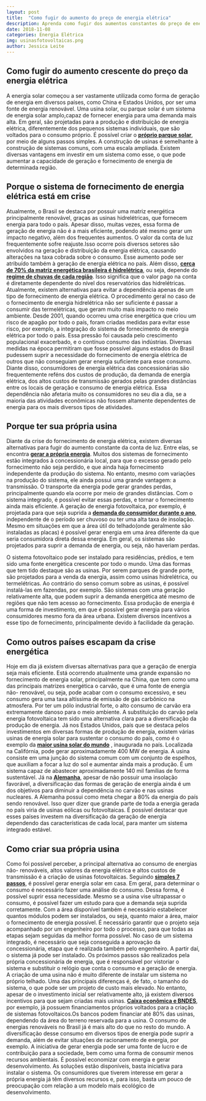 ```yaml
---
layout: post
title:  "Como fugir do aumento do preço de energia elétrica"
description: Aprenda como fugir dos aumentos constantes do preço de energia de elétrica
date: 2018-11-08
categories: Energia Elétrica
img: usinasfotovoltaicas.png
author: Jessica Leite
---
```



<h2> Como fugir do aumento crescente do preço da energia elétrica </h2>

A energia solar começou a ser vastamente utilizada como forma de geração de energia em diversos países, como China e Estados Unidos, por ser uma fonte de energia renovável.
Uma usina solar, ou parque solar é um sistema de energia solar amplo,capaz de fornecer energia para uma demanda mais alta. Em geral, são projetadas para a produção e distribuição de energia elétrica, diferentemente dos pequenos sistemas individuais, que são voltados para o consumo próprio.
É possível criar o **[próprio parque solar](https://globoplay.globo.com/v/6851632/ )**, por meio de alguns passos simples. A construção de usinas é semelhante à construção de sistemas comuns, com uma escala ampliada. Existem diversas vantagens em investir em um sistema como esse, o que pode aumentar a capacidade de geração e fornecimento de energia de determinada região. 

<h2>Porque o sistema de fornecimento de energia elétrica está em crise </h2>
	
Atualmente, o Brasil se destaca por possuir uma matriz energética principalmente renovável, graças as usinas hidrelétricas, que fornecem energia para todo o país. Apesar disso, muitas vezes, essa forma de geração de energia não é a mais eficiente, podendo até mesmo gerar um impacto negativo, além dos frequentes aumentos.
O valor da conta de luz frequentemente sofre reajuste.Isso ocorre pois diversos setores são envolvidos na geração e distribuição da energia elétrica, causando alterações na taxa cobrada sobre o consumo. Esse aumento pode ser atribuído também à geração de energia elétrica no país.
Além disso, **[cerca de 70% da matriz energética brasileira é hidrelétrica](http://www.epe.gov.br/pt/abcdenergia/matriz-energetica-e-eletrica)**, ou seja, depende do **[regime de chuvas de cada região](https://www.em.com.br/app/noticia/economia/2017/11/13/internas_economia,916227/usinas-solares-viram-investimento-no-brasil-diante-da-falta-de-chuvas.shtml)**. Isso significa que o valor pago na conta é diretamente dependente do nível dos reservatórios das hidrelétricas. 
Atualmente, existem alternativas para evitar a dependência apenas de um tipo de fornecimento de energia elétrica. O procedimento geral no caso de o fornecimento de energia hidrelétrica não ser suficiente é passar a consumir das termelétricas, que geram muito mais impacto no meio ambiente.
Desde 2001, quando ocorreu uma crise energética que criou um risco de apagão por todo o país, foram criadas medidas para evitar esse risco, por exemplo, a integração do sistema de fornecimento de energia elétrica por todo o país. Essa pressão foi causada pelo crescimento populacional exacerbado, e o contínuo consumo das indústrias.
Diversas medidas na época permitiram que fosse possível alguns estados do Brasil pudessem suprir a necessidade do fornecimento de energia elétrica de outros que não conseguiam gerar energia suficiente para esse consumo.
Diante disso, consumidores de energia elétrica das concessionárias são frequentemente reféns dos custos de produção, da demanda de energia elétrica, dos altos custos de transmissão gerados pelas grandes distâncias entre os locais de geração e consumo de energia elétrica.
Essa dependência não afetaria muito os consumidores no seu dia a dia, se a maioria das atividades econômicas não fossem altamente dependentes de energia para os mais diversos tipos de atividades.



<h2>Porque ter sua própria usina</h2>

Diante da crise do fornecimento de energia elétrica, existem diversas alternativas para fugir do aumento constante da conta de luz. Entre elas, se encontra **[gerar a própria energia](https://suporte.cosol.com.br/hc/pt-br/articles/228623767--Tenho-uma-fazenda-quero-instalar-minha-usina-solar-)**. Muitos dos sistemas de fornecimento estão integrados à concessionária local, para que o excesso gerado pelo fornecimento não seja perdido, e que ainda haja fornecimento independente da produção do sistema. 
No entanto, mesmo com variações na produção do sistema, ele ainda possui uma grande vantagem: a transmissão. O transporte da energia pode gerar grandes perdas, principalmente quando ela ocorre por meio de grandes distâncias. Com o sistema integrado, é possível evitar essas perdas, e tornar o fornecimento ainda mais eficiente.
A geração de energia fotovoltaica, por exemplo, é projetada para que seja suprida a **[demanda do consumidor durante o ano](https://www.pensamentoverde.com.br/economia-verde/funciona-usina-solar/)**, independente de o período ser chuvoso ou ter uma alta taxa de insolação. 
Mesmo em situações em que a área útil do telhado(onde geralmente são instaladas as placas) é possível gerar energia em uma área diferente da que seria consumidora direta dessa energia. Em geral, os sistemas são projetados para suprir a demanda de energia, ou seja, não haveriam perdas.
 
O sistema fotovoltaico pode ser instalado para residências, prédios, e tem sido uma fonte energética crescente por todo o mundo. Uma das formas que tem tido destaque são as usinas. Por serem parques de grande porte, são projetados para a venda da energia, assim como usinas hidrelétrica, ou termelétricas. 
Ao contrário do senso comum sobre as usinas, é possível instalá-las em fazendas, por exemplo. São sistemas com uma geração relativamente alta, que podem suprir a demanda energética até mesmo de regiões que não tem acesso ao fornecimento. 
Essa produção de energia é uma forma de investimento, em que é possível gerar energia para vários consumidores mesmo fora da área urbana. Existem diversos incentivos a esse tipo de fornecimento, principalmente devido à facilidade da geração.
	
<h2> Como outros países escapam da crise energética </h2>  
  
Hoje em dia já existem diversas alternativas para que a geração de energia seja mais eficiente. Está ocorrendo atualmente uma grande expansão no fornecimento de energia solar, principalmente na China, que tem como uma das principais matrizes energética o carvão, que é uma fonte de energia não- renovável, ou seja, pode acabar com o consumo excessivo, e seu consumo gera uma taxa altíssima de emissão de gás carbônico na atmosfera. 
Por ter um pólo industrial forte, o alto consumo de carvão era extremamente danoso para o meio ambiente. A substituição do carvão pela energia fotovoltaica tem sido uma alternativa clara para a diversificação da produção de energia.
Já nos Estados Unidos, país que se destaca pelos investimentos em diversas formas de produção de energia, existem várias usinas de energia solar para sustentar o consumo do país, como é o exemplo da **[maior usina solar do mundo](https://www.ecycle.com.br/component/content/article/38-no-mundo/2121-maior-usina-solar-do-mundo-e-inaugurada-nos-eua.html)** , inaugurada no país. Localizada na Califórnia, pode gerar aproximadamente 400 MW de energia. 
A usina consiste em uma junção do sistema comum com um conjunto de espelhos, que auxiliam a focar a luz do sol e aumentar ainda mais a produção. É um sistema capaz de abastecer aproximadamente 140 mil famílias de forma sustentável.
Já na **[Alemanha](https://epoca.globo.com/ciencia-e-meio-ambiente/blog-do-planeta/noticia/2017/06/aposta-da-alemanha-em-energia-solar.html)**, apesar de não possuir uma insolação favorável, a diversificação das formas de geração de energia ainda é um dos objetivos para diminuir a dependência no carvão e nas usinas nucleares. A Alemanha possui como meta chegar a 80% da energia do país sendo renovável. Isso quer dizer que grande parte de toda a energia gerada no país viria de usinas eólicas ou fotovoltaicas.
É possível destacar que esses países investem na diversificação da geração de energia dependendo das características de cada local, para manter um sistema integrado estável. 

<h2> Como criar sua própria usina </h2>
  
Como foi possível perceber, a principal alternativa ao consumo de energias não- renováveis, altos valores da energia elétrica e altos custos de transmissão é a criação de usinas fotovoltaicas. Seguindo **[simples 7 passos](http://primariaenergia.com/blog/7-passos-energia-solar-casa/)**, é possível gerar energia solar em casa. 
Em geral, para determinar o consumo é necessário fazer uma análise do consumo. Dessa forma, é possível suprir essa necessidade. Mesmo se a usina vise ultrapassar o consumo, é possível fazer um estudo para que a demanda seja suprida corretamente. 
Com a área disponível também é necessário estabelecer quantos módulos podem ser instalados, ou seja, quanto maior a área, maior o fornecimento de energia possível. É necessário garantir que o projeto seja acompanhado por um engenheiro por todo o processo, para que todas as etapas sejam seguidas da melhor forma possível. 
No caso de um sistema integrado, é necessário que seja conseguida a aprovação da concessionária, etapa que é realizada também pelo engenheiro. A partir daí, o sistema já pode ser instalado. Os próximos passos são realizados pela própria concessionária de energia, que é responsável por vistoriar o sistema e substituir o relógio que conta o consumo e a geração de energia.
A criação de uma usina não é muito diferente de instalar um sistema no próprio telhado. Uma das principais diferenças é, de fato, o tamanho do sistema, o que pode ser um projeto de custo mais elevado.
No entanto, apesar de o investimento inicial ser relativamente alto, já existem diversos incentivos para que sejam criadas mais usinas. **[Caixa econômica e BNDES](https://www.enelx.com.br/blog/2016/11/conheca-linhas-financiamento-sistema-solar/ )**, por exemplo, já possuem financiamentos próprios voltados para a criação de sistemas fotovoltaicos.Os bancos podem financiar até 80% das usinas, dependendo da área do terreno reservada para a usina. 
O consumo de energias renováveis no Brasil já é mais alto do que no resto do mundo. A diversificação desse consumo em diversos tipos de energia pode suprir a demanda, além de evitar situações de racionamento de energia, por exemplo. A iniciativa de gerar energia pode ser uma fonte de lucro e de contribuição para a sociedade, bem como uma forma de consumir menos recursos ambientais.
É possível economizar com energia e gerar desenvolvimento. As soluções estão disponíveis, basta iniciativa para instalar o sistema. Os consumidores que tiverem interesse em gerar a própria energia já têm diversos recursos e, para isso, basta um pouco de preocupação com relação a um modelo mais ecológico de desenvolvimento. 


<div role="main" id="fotovoltaica-9597695d2315975f3c68"></div>
<script type="text/javascript" src="https://d335luupugsy2.cloudfront.net/js/rdstation-forms/stable/rdstation-forms.min.js"></script>
<script type="text/javascript">
  new RDStationForms('fotovoltaica-9597695d2315975f3c68-html', 'UA-113322286-1').createForm();
</script>

	


